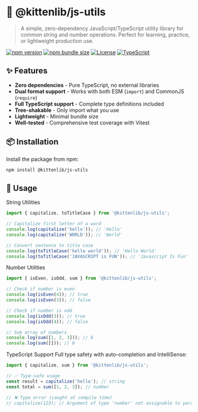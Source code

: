 # 🐾 @kittenlib/js-utils

> A simple, zero-dependency JavaScript/TypeScript utility library for common string and number operations. Perfect for learning, practice, or lightweight production use.

[![npm version](https://img.shields.io/npm/v/@kittenlib/js-utils?color=success&logo=npm)](https://www.npmjs.com/package/@kittenlib/js-utils)
[![npm bundle size](https://img.shields.io/bundlephobia/min/@kittenlib/js-utils?color=blue&logo=javascript)](https://bundlephobia.com/package/@kittenlib/js-utils)
[![License](https://img.shields.io/npm/l/@kittenlib/js-utils?color=orange)](https://github.com/Mon-SDE/js-utils/blob/main/LICENSE)
[![TypeScript](https://img.shields.io/badge/TypeScript-3178C6?logo=typescript&logoColor=white)](https://www.typescriptlang.org/)

## ✨ Features

- **Zero dependencies** - Pure TypeScript, no external libraries
- **Dual format support** - Works with both ESM (`import`) and CommonJS (`require`)
- **Full TypeScript support** - Complete type definitions included
- **Tree-shakable** - Only import what you use
- **Lightweight** - Minimal bundle size
- **Well-tested** - Comprehensive test coverage with Vitest

## 📦 Installation

Install the package from npm:

```bash
npm install @kittenlib/js-utils
```

## 🚀 Usage
String Utilities
```js
import { capitalize, toTitleCase } from '@kittenlib/js-utils';

// Capitalize first letter of a word
console.log(capitalize('hello')); // 'Hello'
console.log(capitalize('WORLD')); // 'World'

// Convert sentence to title case
console.log(toTitleCase('hello world')); // 'Hello World'
console.log(toTitleCase('JAVASCRIPT is FUN')); // 'Javascript Is Fun'
```

Number Utilities
```js
import { isEven, isOdd, sum } from '@kittenlib/js-utils';

// Check if number is even
console.log(isEven(4)); // true
console.log(isEven(3)); // false

// Check if number is odd
console.log(isOdd(3)); // true
console.log(isOdd(4)); // false

// Sum array of numbers
console.log(sum([1, 2, 3])); // 6
console.log(sum([])); // 0
```

TypeScript Support
Full type safety with auto-completion and IntelliSense:
```js
import { capitalize, sum } from '@kittenlib/js-utils';

// ✅ Type-safe usage
const result = capitalize('hello'); // string
const total = sum([1, 2, 3]); // number

// ❌ Type error (caught at compile time)
// capitalize(123); // Argument of type 'number' not assignable to parameter of type 'string'
```

